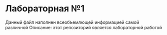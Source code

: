 # Лабораторная №1
Данный файл наполнен всеобъемлющей информацией самой различной 
Описание: этот репозиторий является лабораторной работой
